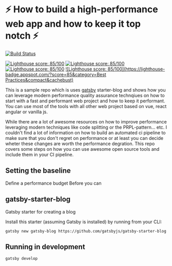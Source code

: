 # ⚡️ How to build a high-performance web app and how to keep it top notch ⚡️

[![Build Status](https://travis-ci.org/inovex/blazinglyfast.svg?branch=master)](https://travis-ci.org/inovex/blazinglyfast)

[![Lighthouse score: 85/100](https://lighthouse-badge.appspot.com/?score=85&category=Perf&compact&cachebust)](https://github.com/inovex/blazinglyfast/)
[![Lighthouse score: 85/100](https://lighthouse-badge.appspot.com/?score=85&category=PWA&compact&cachebust)](https://github.com/inovex/blazinglyfast/)
[![Lighthouse score: 85/100](https://lighthouse-badge.appspot.com/?score=85&category=A11y&compact&cachebust)](https://github.com/inovex/blazinglyfast/)
[![Lighthouse score: 85/100](https://lighthouse-badge.appspot.com/?score=85&category=Best Practices&compact&cachebust)](https://github.com/inovex/blazinglyfast/)

This is a sample repo which is uses [gatsby](https://github.com/gatsbyjs/gatsby) starter-blog and shows how you can leverage modern performance quality assurance technqiues on how to start with a fast and performant web project and how to keep it performant. You can use most of the tools with all other web project based on vue, react angular or vanilla js.

While there are a lot of awesome resources on how to improve performance leveraging modern techniques like code splitting or the PRPL-pattern... etc. I couldn't find a lot of information on how to build an automated ci pipeline to make sure that you don't regret on performance or at least you can decide wheter these changes are worth the performance degration. This repo covers some steps on how you can use awesome open source tools and include them in your CI pipeline.

## Setting the baseline

Define a performance budget
Before you can

## gatsby-starter-blog

Gatsby starter for creating a blog

Install this starter (assuming Gatsby is installed) by running from your CLI:

`gatsby new gatsby-blog https://github.com/gatsbyjs/gatsby-starter-blog`

## Running in development

`gatsby develop`
